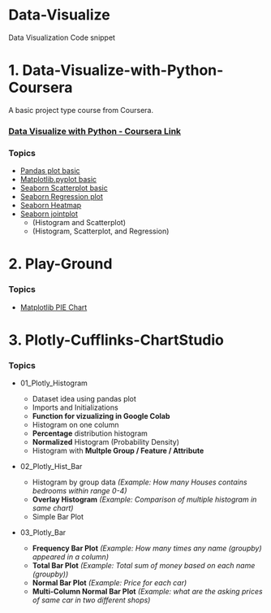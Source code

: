 # Data-Visualize
Data Visualization Code snippet


# 1. Data-Visualize-with-Python-Coursera
A basic project type course from Coursera.

### [Data Visualize with Python - Coursera Link](https://www.coursera.org/projects/data-visualization-with-python)

### Topics

- [Pandas plot basic](https://github.com/AtanuCSE/Data-Visualize/blob/master/Data-Visualize-with-Python-Coursera/01_Pandas_Plot_Basics.ipynb)
- [Matplotlib.pyplot basic](https://github.com/AtanuCSE/Data-Visualize/blob/master/Data-Visualize-with-Python-Coursera/02_Matplot_Basics.ipynb)
- [Seaborn Scatterplot basic](https://github.com/AtanuCSE/Data-Visualize/blob/master/Data-Visualize-with-Python-Coursera/03_ScatterPlot.ipynb)
- [Seaborn Regression plot](https://github.com/AtanuCSE/Data-Visualize/blob/master/Data-Visualize-with-Python-Coursera/03_ScatterPlot.ipynb)
- [Seaborn Heatmap](https://github.com/AtanuCSE/Data-Visualize/blob/master/Data-Visualize-with-Python-Coursera/04_HeatMap.ipynb)
- [Seaborn jointplot](https://github.com/AtanuCSE/Data-Visualize/blob/master/Data-Visualize-with-Python-Coursera/05_JoinPlot.ipynb)
  - (Histogram and Scatterplot)
  - (Histogram, Scatterplot, and Regression)

# 2. Play-Ground

### Topics
- [Matplotlib PIE Chart](https://github.com/AtanuCSE/Data-Visualize/blob/master/Play-Ground/01_Matplotlib_PIE_Chart.ipynb)

# 3. Plotly-Cufflinks-ChartStudio

### Topics 
- 01_Plotly_Histogram
  *   Dataset idea using pandas plot
  *   Imports and Initializations
  *   **Function for vizualizing in Google Colab**
  *   Histogram on one column
  *   **Percentage** distribution histogram
  *   **Normalized** Histogram (Probability Density)
  *   Histogram with **Multple Group / Feature / Attribute**

- 02_Plotly_Hist_Bar
  *   Histogram by group data *(Example: How many Houses contains bedrooms within range 0-4)*
  *   **Overlay Histogram** *(Example: Comparison of multiple histogram in same chart)*
  *   Simple Bar Plot

- 03_Plotly_Bar
  *   **Frequency Bar Plot** *(Example: How many times any name (groupby) appeared in a column)*
  *   **Total Bar Plot** *(Example: Total sum of money based on each name (groupby))*
  *   **Normal Bar Plot** *(Example: Price for each car)*
  *   **Multi-Column Normal Bar Plot** *(Example: what are the asking prices of same car in two different shops)*
